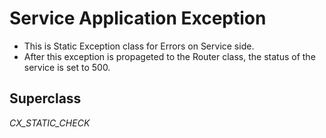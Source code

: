 # Service Application Exception
- This is Static Exception class for Errors on Service side.
- After this exception is propageted to the Router class, the status of the service is set to 500.

## Superclass
*CX_STATIC_CHECK*